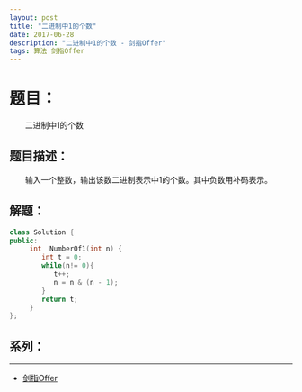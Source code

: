 ```yaml
---
layout: post
title: "二进制中1的个数"
date: 2017-06-28
description: "二进制中1的个数 - 剑指Offer"
tags: 算法 剑指Offer
---
```


# 题目：
　　二进制中1的个数

## 题目描述：
　　输入一个整数，输出该数二进制表示中1的个数。其中负数用补码表示。

## 解题：
```c++
class Solution {
public:
     int  NumberOf1(int n) {
        int t = 0;
        while(n!= 0){
           t++;
           n = n & (n - 1);
        } 
        return t;
     }
};
```

## 系列：
---
* [剑指Offer](/2017/06/剑指Offer/)